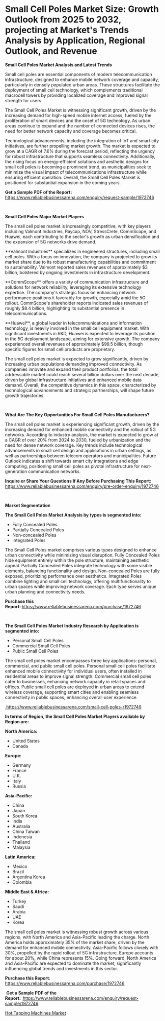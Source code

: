 <p><h1>Small Cell Poles Market Size: Growth Outlook from 2025 to 2032, projecting at Market's Trends Analysis by Application, Regional Outlook, and Revenue</h1></p><p><strong>Small Cell Poles Market Analysis and Latest Trends</strong></p>
<p><p>Small cell poles are essential components of modern telecommunication infrastructure, designed to enhance mobile network coverage and capacity, particularly in densely populated urban areas. These structures facilitate the deployment of small cell technology, which complements traditional macrocell towers by providing localized coverage and improved signal strength for users. </p><p>The Small Cell Poles Market is witnessing significant growth, driven by the increasing demand for high-speed mobile internet access, fueled by the proliferation of smart devices and the onset of 5G technology. As urban areas continue to expand and the number of connected devices rises, the need for better network capacity and coverage becomes critical.</p><p>Technological advancements, including the integration of IoT and smart city initiatives, are further propelling market growth. The market is expected to grow at a CAGR of 7.6% during the forecast period, reflecting the urgency for robust infrastructure that supports seamless connectivity. Additionally, the rising focus on energy-efficient solutions and aesthetic designs for small cell poles is becoming a prominent trend, as municipalities seek to minimize the visual impact of telecommunications infrastructure while ensuring efficient operation. Overall, the Small Cell Poles Market is positioned for substantial expansion in the coming years.</p></p>
<p><strong>Get a Sample PDF of the Report:&nbsp;</strong> <a href="https://www.reliablebusinessarena.com/enquiry/request-sample/1972746?utm_campaign=2288&utm_medium=2&utm_source=Github&utm_content=ia&utm_term=20022025&utm_id=small-cell-poles">https://www.reliablebusinessarena.com/enquiry/request-sample/1972746</a></p>
<p>&nbsp;</p>
<p><strong>Small Cell Poles Major Market Players</strong></p>
<p><p>The small cell poles market is increasingly competitive, with key players including Valmont Industries, Raycap, NOV, StressCrete, CommScope, and Huawei, each contributing to the sector's growth as urban densification and the expansion of 5G networks drive demand.</p><p>**Valmont Industries** specializes in engineered structures, including small cell poles. With a focus on innovation, the company is projected to grow its market share due to its robust manufacturing capabilities and commitment to sustainability. Valmont reported sales revenues of approximately $3 billion, bolstered by ongoing investments in infrastructure development.</p><p>**CommScope** offers a variety of communication infrastructure and solutions for network reliability, leveraging its extensive technology expertise. The company's strategic focus on enhancing network performance positions it favorably for growth, especially amid the 5G rollout. CommScope's shareholder reports indicated sales revenues of roughly $8.4 billion, highlighting its substantial presence in telecommunications.</p><p>**Huawei**, a global leader in telecommunications and information technology, is heavily involved in the small cell equipment market. With significant investments in R&D, Huawei is expected to leverage its position in the 5G deployment landscape, aiming for extensive growth. The company experienced overall revenues of approximately $99.5 billion, though specific figures for small cell products are proprietary.</p><p>The small cell poles market is expected to grow significantly, driven by increasing urban populations demanding improved connectivity. As companies innovate and expand their product portfolios, the total addressable market could reach several billion dollars over the next decade, driven by global infrastructure initiatives and enhanced mobile data demand. Overall, the competitive dynamics in this space, characterized by technological advancements and strategic partnerships, will shape future growth trajectories.</p></p>
<p>&nbsp;</p>
<p><strong>What Are The Key Opportunities For Small Cell Poles Manufacturers?</strong></p>
<p><p>The small cell poles market is experiencing significant growth, driven by the increasing demand for enhanced mobile connectivity and the rollout of 5G networks. According to industry analysis, the market is expected to grow at a CAGR of over 20% from 2024 to 2030, fueled by urbanization and the need for dense network coverage. Key trends include technological advancements in small cell design and applications in urban settings, as well as partnerships between telecom operators and municipalities. Future Outlook indicates a shift towards smart city integrations and edge computing, positioning small cell poles as pivotal infrastructure for next-generation communication networks.</p></p>
<p><strong>Inquire or Share Your Questions If Any Before Purchasing This Report:</strong> <a href="https://www.reliablebusinessarena.com/enquiry/pre-order-enquiry/1972746?utm_campaign=2288&utm_medium=2&utm_source=Github&utm_content=ia&utm_term=20022025&utm_id=small-cell-poles">https://www.reliablebusinessarena.com/enquiry/pre-order-enquiry/1972746</a></p>
<p>&nbsp;</p>
<p><strong>Market Segmentation</strong></p>
<p><strong>The Small Cell Poles Market Analysis by types is segmented into:</strong></p>
<p><ul><li>Fully Concealed Poles</li><li>Partially Concealed Poles</li><li>Non-concealed Poles</li><li>Integrated Poles</li></ul></p>
<p><p>The Small Cell Poles market comprises various types designed to enhance urban connectivity while minimizing visual disruption. Fully Concealed Poles hide equipment entirely within the pole structure, maintaining aesthetic appeal. Partially Concealed Poles integrate technology with some visible elements, balancing functionality and design. Non-concealed Poles are fully exposed, prioritizing performance over aesthetics. Integrated Poles combine lighting and small cell technology, offering multifunctionality to urban spaces while improving network coverage. Each type serves unique urban planning and connectivity needs.</p></p>
<p><strong>Purchase this Report:&nbsp;</strong><a href="https://www.reliablebusinessarena.com/purchase/1972746?utm_campaign=2288&utm_medium=2&utm_source=Github&utm_content=ia&utm_term=20022025&utm_id=small-cell-poles">https://www.reliablebusinessarena.com/purchase/1972746</a></p>
<p>&nbsp;</p>
<p><strong>The Small Cell Poles Market Industry Research by Application is segmented into:</strong></p>
<p><ul><li>Personal Small Cell Poles</li><li>Commercial Small Cell Poles</li><li>Public Small Cell Poles</li></ul></p>
<p><p>The small cell poles market encompasses three key applications: personal, commercial, and public small cell poles. Personal small cell poles facilitate enhanced mobile connectivity for individual users, often installed in residential areas to improve signal strength. Commercial small cell poles cater to businesses, enhancing network capacity in retail spaces and offices. Public small cell poles are deployed in urban areas to extend wireless coverage, supporting smart cities and enabling seamless connectivity in public spaces, enhancing overall user experience.</p></p>
<p><a href="https://www.reliablebusinessarena.com/small-cell-poles-r1972746?utm_campaign=2288&utm_medium=2&utm_source=Github&utm_content=ia&utm_term=20022025&utm_id=small-cell-poles">&nbsp;https://www.reliablebusinessarena.com/small-cell-poles-r1972746</a></p>
<p><strong>In terms of Region, the Small Cell Poles Market Players available by Region are:</strong></p>
<p>
    <p> <strong> North America: </strong>
        <ul>
            <li>United States</li>
            <li>Canada</li>
        </ul>
        </p> 
    <p> <strong> Europe: </strong>
        <ul>
            <li>Germany</li>
            <li>France</li>
            <li>U.K.</li>
            <li>Italy</li>
            <li>Russia</li>
        </ul>
        </p> 
    <p> <strong> Asia-Pacific: </strong>
        <ul>
            <li>China</li>
            <li>Japan</li>
            <li>South Korea</li>
            <li>India</li>
            <li>Australia</li>
            <li>China Taiwan</li>
            <li>Indonesia</li>
            <li>Thailand</li>
            <li>Malaysia</li>
        </ul>
        </p> 
    <p> <strong> Latin America: </strong>
        <ul>
            <li>Mexico</li>
            <li>Brazil</li>
            <li>Argentina Korea</li>
            <li>Colombia</li>
        </ul>
        </p> 
    <p> <strong> Middle East & Africa: </strong>
        <ul>
            <li>Turkey</li>
            <li>Saudi</li>
            <li>Arabia</li>
            <li>UAE</li>
            <li>Korea</li>
        </ul>
    </p>
    </p>
<p><p>The small cell poles market is witnessing robust growth across various regions, with North America and Asia-Pacific leading the charge. North America holds approximately 35% of the market share, driven by the demand for enhanced mobile connectivity. Asia-Pacific follows closely with 30%, propelled by the rapid rollout of 5G infrastructure. Europe accounts for about 20%, while China represents 15%. Going forward, North America and Asia-Pacific are expected to dominate the market, significantly influencing global trends and investments in this sector.</p></p>
<p><strong>Purchase this Report: </strong><a href="https://www.reliablebusinessarena.com/purchase/1972746?utm_campaign=2288&utm_medium=2&utm_source=Github&utm_content=ia&utm_term=20022025&utm_id=small-cell-poles">https://www.reliablebusinessarena.com/purchase/1972746</a></p>
<p>&nbsp;<strong>Get a Sample PDF of the Report:&nbsp;&nbsp;</strong><a href="https://www.reliablebusinessarena.com/enquiry/request-sample/1972746?utm_campaign=2288&utm_medium=2&utm_source=Github&utm_content=ia&utm_term=20022025&utm_id=small-cell-poles">https://www.reliablebusinessarena.com/enquiry/request-sample/1972746</a></p>
<p><strong></strong></p>
<p><p><a href="https://github.com/krinerstormy331/Market-Research-Report-List-1/blob/main/hot-tapping-machines-market.md?utm_campaign=2288&utm_medium=2&utm_source=Github&utm_content=ia&utm_term=20022025&utm_id=small-cell-poles">Hot Tapping Machines Market</a></p></p>